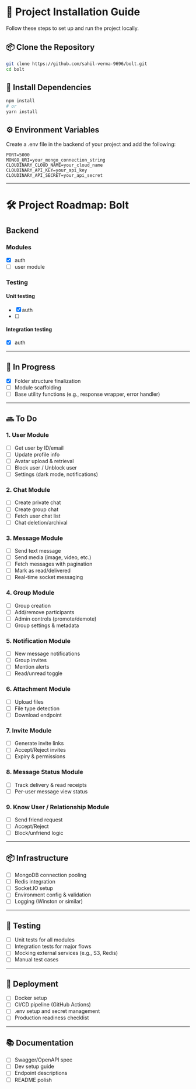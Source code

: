 # 🚀 Project Installation Guide

Follow these steps to set up and run the project locally.

## 📦 Clone the Repository

```bash
git clone https://github.com/sahil-verma-9696/bolt.git
cd bolt
```

## 📁 Install Dependencies

```bash
npm install
# or
yarn install
```

## ⚙️ Environment Variables

Create a .env file in the backend of your project and add the following:

```env
PORT=5000
MONGO_URI=your_mongo_connection_string
CLOUDINARY_CLOUD_NAME=your_cloud_name
CLOUDINARY_API_KEY=your_api_key
CLOUDINARY_API_SECRET=your_api_secret
```

---

# 🛠️ Project Roadmap: Bolt

## Backend

### Modules

- [x] auth
- [ ] user module

### Testing

#### Unit testing

- [x] auth
- [ ]

#### Integration testing

- [x] auth

---

## 🔧 In Progress

- [x] Folder structure finalization
- [ ] Module scaffolding
- [ ] Base utility functions (e.g., response wrapper, error handler)

---

## 🔜 To Do

### 1. User Module

- [ ] Get user by ID/email
- [ ] Update profile info
- [ ] Avatar upload & retrieval
- [ ] Block user / Unblock user
- [ ] Settings (dark mode, notifications)

### 2. Chat Module

- [ ] Create private chat
- [ ] Create group chat
- [ ] Fetch user chat list
- [ ] Chat deletion/archival

### 3. Message Module

- [ ] Send text message
- [ ] Send media (image, video, etc.)
- [ ] Fetch messages with pagination
- [ ] Mark as read/delivered
- [ ] Real-time socket messaging

### 4. Group Module

- [ ] Group creation
- [ ] Add/remove participants
- [ ] Admin controls (promote/demote)
- [ ] Group settings & metadata

### 5. Notification Module

- [ ] New message notifications
- [ ] Group invites
- [ ] Mention alerts
- [ ] Read/unread toggle

### 6. Attachment Module

- [ ] Upload files
- [ ] File type detection
- [ ] Download endpoint

### 7. Invite Module

- [ ] Generate invite links
- [ ] Accept/Reject invites
- [ ] Expiry & permissions

### 8. Message Status Module

- [ ] Track delivery & read receipts
- [ ] Per-user message view status

### 9. Know User / Relationship Module

- [ ] Send friend request
- [ ] Accept/Reject
- [ ] Block/unfriend logic

---

## 📦 Infrastructure

- [ ] MongoDB connection pooling
- [ ] Redis integration
- [ ] Socket.IO setup
- [ ] Environment config & validation
- [ ] Logging (Winston or similar)

---

## 🧪 Testing

- [ ] Unit tests for all modules
- [ ] Integration tests for major flows
- [ ] Mocking external services (e.g., S3, Redis)
- [ ] Manual test cases

---

## 🚀 Deployment

- [ ] Docker setup
- [ ] CI/CD pipeline (GitHub Actions)
- [ ] .env setup and secret management
- [ ] Production readiness checklist

---

## 📚 Documentation

- [ ] Swagger/OpenAPI spec
- [ ] Dev setup guide
- [ ] Endpoint descriptions
- [ ] README polish
